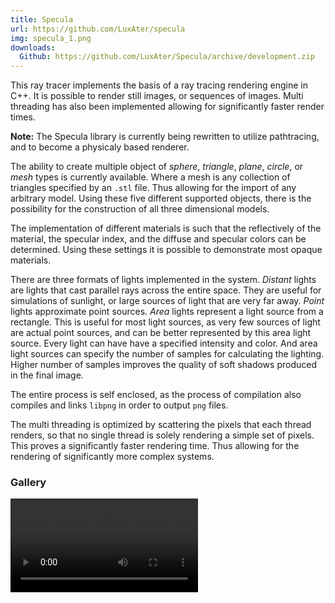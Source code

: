 ```yaml
---
title: Specula
url: https://github.com/LuxAter/specula
img: specula_1.png
downloads:
  Github: https://github.com/LuxAter/Specula/archive/development.zip
---
```


This ray tracer implements the basis of a ray tracing rendering engine in C++.
It is possible to render still images, or sequences of images. Multi threading
has also been implemented allowing for significantly faster render times.

**Note:** The Specula library is currently being rewritten to utilize
pathtracing, and to become a physicaly based renderer.

The ability to create multiple object of *sphere*, *triangle*, *plane*,
*circle*, or *mesh* types is currently available. Where a mesh is any
collection of triangles specified by an ``.stl`` file. Thus allowing for the
import of any arbitrary model. Using these five different supported objects,
there is the possibility for the construction of all three dimensional models.

The implementation of different materials is such that the reflectively of the
material, the specular index, and the diffuse and specular colors can be
determined. Using these settings it is possible to demonstrate most opaque
materials.

There are three formats of lights implemented in the system. *Distant* lights
are lights that cast parallel rays across the entire space. They are useful for
simulations of sunlight, or large sources of light that are very far away.
*Point* lights approximate point sources. *Area* lights represent a light
source from a rectangle. This is useful for most light sources, as very few
sources of light are actual point sources, and can be better represented by
this area light source. Every light can have have a specified intensity and
color. And area light sources can specify the number of samples for calculating
the lighting. Higher number of samples improves the quality of soft shadows
produced in the final image.

The entire process is self enclosed, as the process of compilation also
compiles and links ``libpng`` in order to output ``png`` files.

The multi threading is optimized by scattering the pixels that each thread
renders, so that no single thread is solely rendering a simple set of pixels.
This proves a significantly faster rendering time. Thus allowing for the
rendering of significantly more complex systems.

### Gallery ###

![loop](specula_2.mp4 "Rendered Animation")

